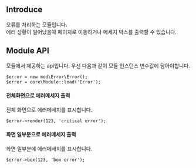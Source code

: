 ## Introduce
오류를 처리하는 모듈입니다.  
에러 상황이 일어났을때 페이지로 이동하거나 메세지 박스를 출력할 수 있습니다.



## Module API
모듈에서 제공하는 api입니다. 우선 다음과 같이 모듈 인스턴스 변수값에 담아야합니다.
```
$error = new mod\Error\Error();
$error = core\Module::load('Error');
```

#### 전체화면으로 에러메세지 출력
전체 화면으로 에러메세지를 표시합니다.  
```
$error->render(123, 'critical error');
```

#### 화면 일부분으로 에러메세지 출력
화면 일부분에 에러메세지를 표시합니다.
```
$error->box(123, 'box error');
```